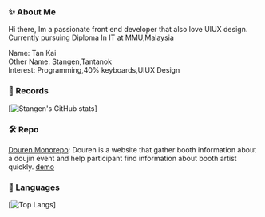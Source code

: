 ### ✨ About Me   
Hi there, Im a passionate front end developer that also love UIUX design. Currently pursuing Diploma In IT at MMU,Malaysia  

Name: Tan Kai  
Other Name: Stangen,Tantanok  
Interest: Programming,40% keyboards,UIUX Design  

### 🔗 Records
[![Stangen's GitHub stats](https://github-readme-stats.vercel.app/api?username=Tantanok221&hide=prs,issues&theme=onedark&show_icons=true)]

### 🛠 Repo
[Douren Monorepo](https://github.com/Tantanok221/Douren-Monorepo): Douren is a website that gather booth information about a doujin event and help participant find information about booth artist quickly. [demo](https://douren.net/)   

### 🔨 Languages
[![Top Langs](https://github-readme-stats.vercel.app/api/top-langs/?username=Tantanok221&layout=compact)]


<!--
**Tantanok221/Tantanok221** is a ✨ _special_ ✨ repository because its `README.md` (this file) appears on your GitHub profile.

Here are some ideas to get you started:

- 🔭 I’m currently working on ...
- 🌱 I’m currently learning ...
- 👯 I’m looking to collaborate on ...
- 🤔 I’m looking for help with ...
- 💬 Ask me about ...
- 📫 How to reach me: ...
- 😄 Pronouns: ...
- ⚡ Fun fact: ...
-->
